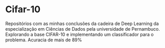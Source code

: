 # Cifar-10
Repositórios com as minhas conclusões da cadeira de Deep Learning da especialização em Ciências de Dados pela universidade de Pernambuco.
Explorando a base CIFAR-10 e implementando um classificador para o problema. 
Acuracia de mais de 89%
